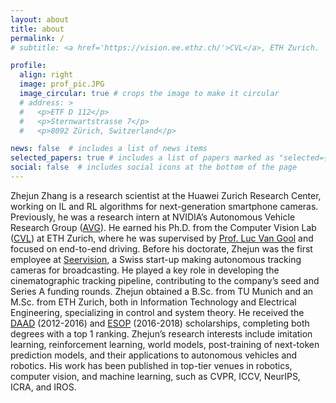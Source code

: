 ```yaml
---
layout: about
title: about
permalink: /
# subtitle: <a href='https://vision.ee.ethz.ch/'>CVL</a>, ETH Zurich.

profile:
  align: right
  image: prof_pic.JPG
  image_circular: true # crops the image to make it circular
  # address: >
  #   <p>ETF D 112</p>
  #   <p>Sternwartstrasse 7</p>
  #   <p>8092 Zürich, Switzerland</p>

news: false  # includes a list of news items
selected_papers: true # includes a list of papers marked as "selected={true}"
social: false  # includes social icons at the bottom of the page
---
```


Zhejun Zhang is a research scientist at the Huawei Zurich Research Center, working on IL and RL algorithms for next-generation smartphone cameras. Previously, he was a research intern at NVIDIA’s Autonomous Vehicle Research Group ([AVG](https://research.nvidia.com/labs/avg/)). He earned his Ph.D. from the Computer Vision Lab ([CVL](https://vision.ee.ethz.ch/)) at ETH Zurich, where he was supervised by [Prof. Luc Van Gool](https://insait.ai/prof-luc-van-gool/) and focused on end-to-end driving. Before his doctorate, Zhejun was the first employee at [Seervision](https://www.seervision.com/), a Swiss start-up making autonomous tracking cameras for broadcasting. He played a key role in developing the cinematographic tracking pipeline, contributing to the company’s seed and Series A funding rounds. Zhejun obtained a B.Sc. from TU Munich and an M.Sc. from ETH Zurich, both in Information Technology and Electrical Engineering, specializing in control and system theory. He received the [DAAD](https://www.daad.de/en/studying-in-germany/scholarships/daad-scholarships/) (2012-2016) and [ESOP](https://ethz.ch/students/en/studies/financial/scholarships/excellencescholarship.html) (2016-2018) scholarships, completing both degrees with a top 1 ranking. Zhejun’s research interests include imitation learning, reinforcement learning, world models, post-training of next-token prediction models, and their applications to autonomous vehicles and robotics. His work has been published in top-tier venues in robotics, computer vision, and machine learning, such as CVPR, ICCV, NeurIPS, ICRA, and IROS.